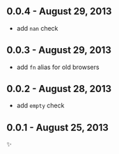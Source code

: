 0.0.4 - August 29, 2013
-----------------------
* add `nan` check

0.0.3 - August 29, 2013
-----------------------
* add `fn` alias for old browsers

0.0.2 - August 28, 2013
-----------------------
* add `empty` check

0.0.1 - August 25, 2013
-----------------------
:sparkles: